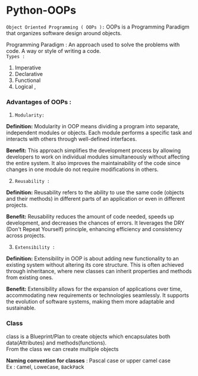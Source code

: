 # Python-OOPs

`Object Oriented Programming ( OOPs ):` OOPs is a Programming Paradigm that organizes software design around objects.

Programming Paradigm : An approach used to solve the problems with code. A way or style of writing a code.  
`Types :`  
1. Imperative 
2. Declarative  
3. Functional
4. Logical , 

### Advantages of OOPs :
1. `Modularity:`  

__Definition:__ Modularity in OOP means dividing a program into separate, independent modules or objects. Each module performs a specific task and interacts with others through well-defined interfaces.  

__Benefit:__ This approach simplifies the development process by allowing developers to work on individual modules simultaneously without affecting the entire system. It also improves the maintainability of the code since changes in one module do not require modifications in others.  

2. `Reusability :` 

__Definition:__ Reusability refers to the ability to use the same code (objects and their methods) in different parts of an application or even in different projects.  

__Benefit:__ Reusability reduces the amount of code needed, speeds up development, and decreases the chances of errors. It leverages the DRY (Don't Repeat Yourself) principle, enhancing efficiency and consistency across projects.  

3. `Extensibility :`  

__Definition:__ Extensibility in OOP is about adding new functionality to an existing system without altering its core structure. This is often achieved through inheritance, where new classes can inherit properties and methods from existing ones.  

__Benefit:__ Extensibility allows for the expansion of applications over time, accommodating new requirements or technologies seamlessly. It supports the evolution of software systems, making them more adaptable and sustainable.


### Class
class is a Blueprint/Plan to create objects which encapsulates both data(Attributes) and methods(functions).  
From the class we can create multiple objects  

__Naming convention for classes__ : Pascal case or upper camel case   
Ex :  `C`amel, `L`owe`C`ase, `B`ack`P`ack
